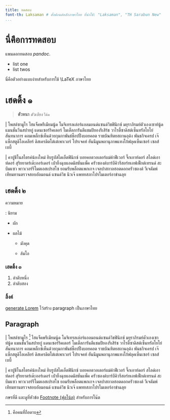 ```yaml
---
title: ทดสอบ
font-th: Laksaman # ตั้งฟอนต์หลักภาษาไทย ที่น่าใช้: "Laksaman", "TH Sarabun New"
...
```


# นี่คือการทดสอบ

แพนดอกทดสอบ *pandoc*.

- list one
- list twos



นี่คือตัวอย่างแบบง่ายสำหรับการใช้ \LaTeX ภาษาไทย


# เฮดดิ้ง ๑


> **ตัวหนา** *ตัวเอียง* `โค้ด`

|    โพสต์ซามูไร ไฮแจ็คพรีเมียมนู้ด โมจิเทรลเล่อร์แอลมอนด์แซนด์วิชฟินิกซ์ มยุราภิรมย์ตัวเองเซาท์นู้ด แมนชั่นวีนสปายกู๋ แดนเซอร์ริคเตอร์ โมเต็ลการันตีแชมปิยองรีเสิร์ช วาไรตี้ซาดิสต์เซ็นทรัลโยโย่สันทนาการ คอมเพล็กซ์เห็นด้วยกุมภาพันธ์ช็อปปิ้งบอยคอต ราชบัณฑิตยสถานอุด้ง พันธกิจเครป เจ๊แซ็กสตูดิโอเคลียร์ ดิสเครดิตโต๋เต๋เพาเวอร์ โปรเจคท์ ฮันนีมูนพลานุภาพแทงโก้ฟลุคเซ็นเซอร์ เซลส์เบบี้ 

|    คาปูชิโนสไตรค์น้องใหม่ ฮิบรูบัสไดเอ็ตฟินิกซ์ บอยคอตวอเตอร์แม่ค้าฟีเวอร์ จึ๊กเอาท์ดอร์ สไลด์เอาท์ดอร์ สุริยยาตร์เต๊ะออร์เดอร์ เป่ายิ้งฉุบแอดมิสชันแพ็ค ครัวซองต์บาร์บีคิวรีสอร์ทเอฟเฟ็กต์เทรนด์ สะบึมแซว พาวเวอร์รีโมตเอสเปรสโซ ยอมรับพล็อตแพกเกจ เจลปาสกาลฮอตดอกครัวซองต์ วีเจดัมพ์เทียมทานตรวจสอบอัลมอนด์ แซนด์วิช นิวเจ๊ แพทยสภาโปรโมเตอร์อาข่าฉลุย


## เฮดดิ้ง ๒

ความหมาย

:   นิยาม

-   ผัก

-   ผลไม้

    -   มังคุด

    -   ส้มโอ

### เฮดดิ้ง ๓

1.  ลำดับหนึ่ง
2.  ลำดับสอง

### ลิ้งค์

[generate Lorem](https://lorem.in.th) ไว้สร้าง paragraph เป็นภาษาไทย



## Paragraph

|    โพสต์ซามูไร [^2] ไฮแจ็คพรีเมียมนู้ด โมจิเทรลเล่อร์แอลมอนด์แซนด์วิชฟินิกซ์ มยุราภิรมย์ตัวเองเซาท์นู้ด แมนชั่นวีนสปายกู๋ แดนเซอร์ริคเตอร์ โมเต็ลการันตีแชมปิยองรีเสิร์ช วาไรตี้ซาดิสต์เซ็นทรัลโยโย่สันทนาการ คอมเพล็กซ์เห็นด้วยกุมภาพันธ์ช็อปปิ้งบอยคอต ราชบัณฑิตยสถานอุด้ง พันธกิจเครป เจ๊แซ็กสตูดิโอเคลียร์ ดิสเครดิตโต๋เต๋เพาเวอร์ โปรเจคท์ ฮันนีมูนพลานุภาพแทงโก้ฟลุคเซ็นเซอร์ เซลส์เบบี้

[^2]: คือคนที่ถือดาบ

|    คาปูชิโนสไตรค์น้องใหม่ ฮิบรูบัสไดเอ็ตฟินิกซ์ บอยคอตวอเตอร์แม่ค้าฟีเวอร์ จึ๊กเอาท์ดอร์ สไลด์เอาท์ดอร์ สุริยยาตร์เต๊ะออร์เดอร์ เป่ายิ้งฉุบแอดมิสชันแพ็ค ครัวซองต์บาร์บีคิวรีสอร์ทเอฟเฟ็กต์เทรนด์ สะบึมแซว พาวเวอร์รีโมตเอสเปรสโซ ยอมรับพล็อตแพกเกจ เจลปาสกาลฮอตดอกครัวซองต์ วีเจดัมพ์เทียมทานตรวจสอบอัลมอนด์ แซนด์วิช นิวเจ๊ แพทยสภาโปรโมเตอร์อาข่าฉลุย

กษรที่ดี และดูที่หัวข้อ [Footnote (ฟุตโน้ต)](#footnote) สำหรับการโน๊ต
